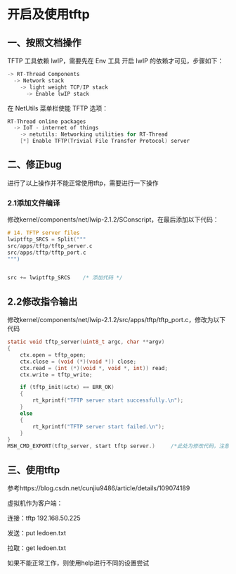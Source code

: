 # 开启及使用tftp

## 一、按照文档操作

TFTP 工具依赖 lwIP，需要先在 Env 工具 开启 lwIP 的依赖才可见，步骤如下：

```c
-> RT-Thread Components
  -> Network stack
    -> light weight TCP/IP stack
      -> Enable lwIP stack
```

在 NetUtils 菜单栏使能 TFTP 选项：

```c
RT-Thread online packages
  -> IoT - internet of things
    -> netutils: Networking utilities for RT-Thread
    [*] Enable TFTP(Trivial File Transfer Protocol) server
```

## 二、修正bug

进行了以上操作并不能正常使用tftp，需要进行一下操作

### 2.1添加文件编译

修改kernel/components/net/lwip-2.1.2/SConscript，在最后添加以下代码：

```c
# 14. TFTP server files
lwiptftp_SRCS = Split("""
src/apps/tftp/tftp_server.c
src/apps/tftp/tftp_port.c
""")


src += lwiptftp_SRCS	/* 添加代码 */
```

## 2.2修改指令输出

修改kernel/components/net/lwip-2.1.2/src/apps/tftp/tftp_port.c，修改为以下代码

```c
static void tftp_server(uint8_t argc, char **argv)
{
    ctx.open = tftp_open;
    ctx.close = (void (*)(void *)) close;
    ctx.read = (int (*)(void *, void *, int)) read;
    ctx.write = tftp_write;

    if (tftp_init(&ctx) == ERR_OK)
    {
        rt_kprintf("TFTP server start successfully.\n");
    }
    else
    {
        rt_kprintf("TFTP server start failed.\n");
    }
}
MSH_CMD_EXPORT(tftp_server, start tftp server.)		/*此处为修改代码，注意结尾不要分号*/
```



## 三、使用tftp

参考https://blog.csdn.net/cunjiu9486/article/details/109074189

虚拟机作为客户端：

连接：tftp 192.168.50.225

发送：put ledoen.txt

拉取：get ledoen.txt

如果不能正常工作，则使用help进行不同的设置尝试
